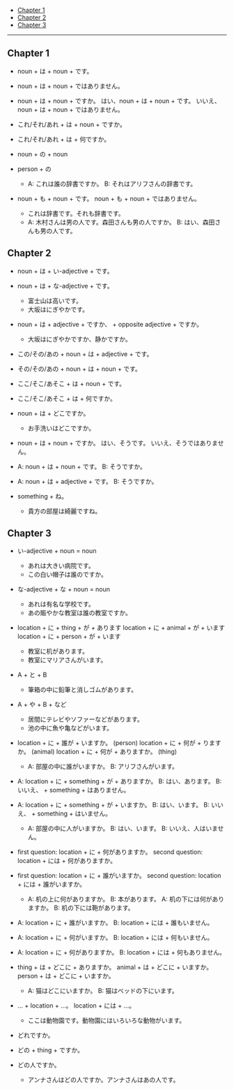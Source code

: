 - [Chapter 1](#chapter-1)
- [Chapter 2](#chapter-2)
- [Chapter 3](#chapter-3)
____

## Chapter 1

- noun + は + noun + です。

- noun + は + noun + ではありません。

- noun + は + noun + ですか。
  はい、noun + は + noun + です。
  いいえ、noun + は + noun + ではありません。

- これ/それ/あれ + は + noun + ですか。

- これ/それ/あれ + は + 何ですか。

- noun + の + noun

- person + の
  * A: これは誰の辞書ですか。
    B: それはアリフさんの辞書です。

- noun + も + noun + です。
  noun + も + noun + ではありません。
  * これは辞書です。それも辞書です。
  * A: 木村さんは男の人です。森田さんも男の人ですか。
    B: はい、森田さんも男の人です。

## Chapter 2

- noun + は + い-adjective + です。
- noun + は + な-adjective + です。
  * 富士山は高いです。
  * 大坂はにぎやかです。

- noun + は + adjective + ですか、 + opposite adjective + ですか。
  * 大坂はにぎやかですか、静かですか。

- この/その/あの + noun + は + adjective + です。
- その/その/あの + noun + は + noun + です。

- ここ/そこ/あそこ + は + noun + です。

- ここ/そこ/あそこ + は + 何ですか。

- noun + は + どこですか。
  * お手洗いはどこですか。

- noun + は + noun + ですか。
  はい、そうです。
  いいえ、そうではありません。

- A: noun + は + noun + です。
  B: そうですか。

- A: noun + は + adjective + です。
  B: そうですか。

- something + ね。
  * 貴方の部屋は綺麗ですね。

## Chapter 3

- い-adjective + noun = noun
  * あれは大きい病院です。
  * この白い帽子は誰のですか。

- な-adjective + な + noun = noun
  * あれは有名な学校です。
  * あの賑やかな教室は誰の教室ですか。

- location + に + thing + が + あります
  location + に + animal + が + います
  location + に + person + が + います
  * 教室に机があります。
  * 教室にマリアさんがいます。

- A + と + B
  * 筆箱の中に鉛筆と消しゴムがあります。

- A + や + B + など
  * 居間にテレビやソファーなどがあります。
  * 池の中に魚や亀などがいます。

- location + に + 誰が + いますか。 (person)
  location + に + 何が + りますか。 (animal)
  location + に + 何が + ありますか。 (thing)
  * A: 部屋の中に誰がいますか。
    B: アリフさんがいます。

- A: location + に + something +  が + ありますか。
  B: はい、あります。
  B: いいえ、 + something + はありません。
- A: location + に + something +  が + いますか。
  B: はい、います。
  B: いいえ、 + something + はいません。
  * A: 部屋の中に人がいますか。
    B: はい、います。
    B: いいえ、人はいません。

- first question: location + に + 何がありますか。
  second question: location + には + 何がありますか。
- first question: location + に + 誰がいますか。
  second question: location + には + 誰がいますか。
  * A: 机の上に何がありますか。
    B: 本があります。
    A: 机の下には何がありますか。
    B: 机の下には鞄があります。

- A: location + に + 誰がいますか。
  B: location + には + 誰もいません。
- A: location + に + 何がいますか。
  B: location + には + 何もいません。
- A: location + に + 何がありますか。
  B: location + には + 何もありません。

- thing + は + どこに + ありますか。
  animal + は + どこに + いますか。
  person + は + どこに + いますか。
  * A: 猫はどこにいますか。
    B: 猫はベッドの下にいます。

- ... + location + ...。 location + には + ...。
  * ここは動物園です。動物園にはいろいろな動物がいます。

- どれですか。
- どの + thing + ですか。
- どの人ですか。
  * アンナさんはどの人ですか。アンナさんはあの人です。
